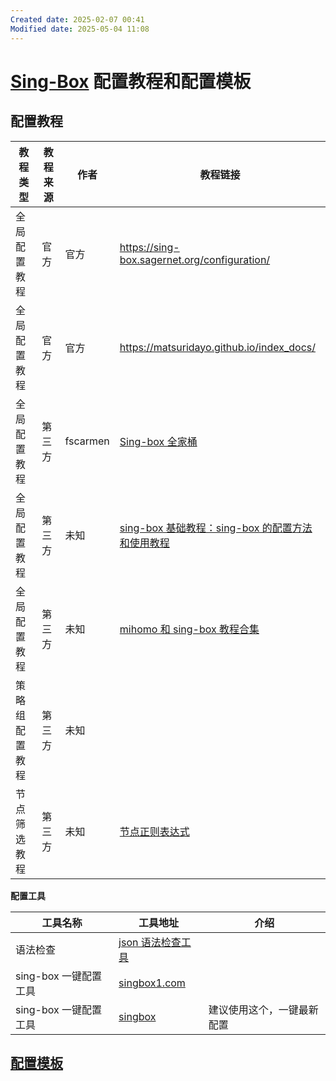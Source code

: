 ```yaml
---
Created date: 2025-02-07 00:41
Modified date: 2025-05-04 11:08
---
```

# [Sing-Box](https://github.com/SagerNet/sing-box) 配置教程和配置模板

## 配置教程

| 教程类型    | 教程来源 | 作者       | 教程链接                                                                                                                                          |
| ------- | ---- | -------- | --------------------------------------------------------------------------------------------------------------------------------------------- |
| 全局配置教程  | 官方   | 官方       | https://sing-box.sagernet.org/configuration/                                                                                                  |
| 全局配置教程  | 官方   | 官方       | https://matsuridayo.github.io/index_docs/<br>                                                                                                 |
| 全局配置教程  | 第三方  | fscarmen | [Sing-box 全家桶](https://github.com/fscarmen/sing-box)                                                                                          |
| 全局配置教程  | 第三方  | 未知       | [sing-box 基础教程：sing-box 的配置方法和使用教程](https://icloudnative.io/posts/sing-box-tutorial/)                                                         |
| 全局配置教程  | 第三方  | 未知       | [mihomo 和 sing-box 教程合集](https://proxy-tutorials.dustinwin.top/)                                                                              |
| 策略组配置教程 | 第三方  | 未知       |                                                                                                                                               |
| 节点筛选教程  | 第三方  | 未知       | [节点正则表达式](https://github.com/LaolunsiG/PCR/blob/main/Agency_Wiki/%E8%8A%82%E7%82%B9%E7%9A%84%E6%AD%A3%E5%88%99%E8%A1%A8%E8%BE%BE%E5%BC%8F.md) |

**配置工具**

| 工具名称            | 工具地址                                                 | 介绍            |
| --------------- | ---------------------------------------------------- | ------------- |
| 语法检查            | [json 语法检查工具](https://www.jyshare.com/front-end/53/) |               |
| sing-box 一键配置工具 | [singbox1.com](https://singbox1.com/)<br>            |               |
| sing-box 一键配置工具 | [singbox](https://cconfig.cc/singbox/)               | 建议使用这个，一键最新配置 |

## [配置模板](https://github.com/LaolunsiG/PCR/tree/main/Config_File/Sing-Box)